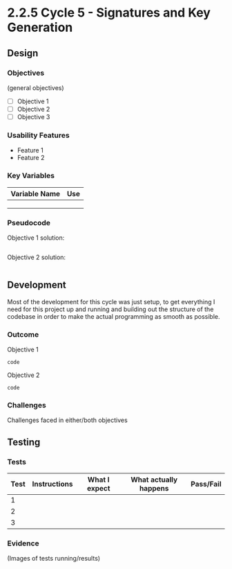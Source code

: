 # 2.2.5 Cycle 5 - Signatures and Key Generation

## Design

### Objectives

(general objectives)

* [ ] Objective 1
* [ ] Objective 2
* [ ] Objective 3

### Usability Features

* Feature 1
* Feature 2

### Key Variables

| Variable Name | Use |
| ------------- | --- |
|               |     |
|               |     |
|               |     |

### Pseudocode

Objective 1 solution:

```
```

Objective 2 solution:

```
```

## Development

Most of the development for this cycle was just setup, to get everything I need for this project up and running and building out the structure of the codebase in order to make the actual programming as smooth as possible.

### Outcome

Objective 1

```
code
```

Objective 2

```
code
```

### Challenges

Challenges faced in either/both objectives

## Testing

### Tests

| Test | Instructions | What I expect | What actually happens | Pass/Fail |
| ---- | ------------ | ------------- | --------------------- | --------- |
| 1    |              |               |                       |           |
| 2    |              |               |                       |           |
| 3    |              |               |                       |           |

### Evidence

(Images of tests running/results)
